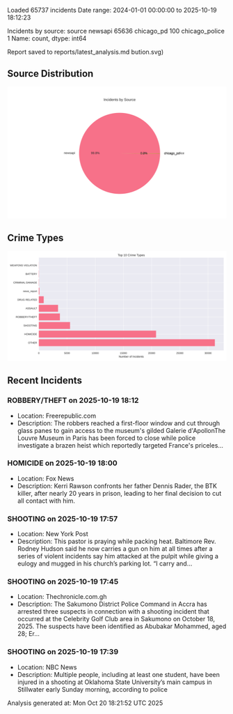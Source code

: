 
Loaded 65737 incidents
Date range: 2024-01-01 00:00:00 to 2025-10-19 18:12:23

Incidents by source:
source
newsapi           65636
chicago_pd          100
chicago_police        1
Name: count, dtype: int64

Report saved to reports/latest_analysis.md
bution.svg)

## Source Distribution
![Source Distribution](images/source_distribution.svg)

## Crime Types
![Crime Types](images/crime_types.svg)

## Recent Incidents

### ROBBERY/THEFT on 2025-10-19 18:12
- Location: Freerepublic.com
- Description: The robbers reached a first-floor window and cut through glass panes to gain access to the museum's gilded Galerie d'ApollonThe Louvre Museum in Paris has been forced to close while police investigate a brazen heist which reportedly targeted France's priceles…


### HOMICIDE on 2025-10-19 18:00
- Location: Fox News
- Description: Kerri Rawson confronts her father Dennis Rader, the BTK killer, after nearly 20 years in prison, leading to her final decision to cut all contact with him.


### SHOOTING on 2025-10-19 17:57
- Location: New York Post
- Description: This pastor is praying while packing heat. Baltimore Rev. Rodney Hudson said he now carries a gun on him at all times after a series of violent incidents say him attacked at the pulpit while giving a eulogy and mugged in his church’s parking lot. “I carry and…


### SHOOTING on 2025-10-19 17:45
- Location: Thechronicle.com.gh
- Description: The Sakumono District Police Command in Accra has arrested three suspects in connection with a shooting incident that occurred at the Celebrity Golf Club area in Sakumono on October 18, 2025. The suspects have been identified as Abubakar Mohammed, aged 28; Er…


### SHOOTING on 2025-10-19 17:39
- Location: NBC News
- Description: Multiple people, including at least one student, have been injured in a shooting at Oklahoma State University’s main campus in Stillwater early Sunday morning, according to police

Analysis generated at: Mon Oct 20 18:21:52 UTC 2025
